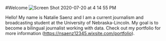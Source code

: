 #Welcome
![Screen Shot 2020-07-20 at 4 14 55 PM](https://user-images.githubusercontent.com/66645880/87992803-44732480-caa6-11ea-8ffa-8d9c09c0c6b5.png)

Hello! My name is Natalie Saenz and I am a current journalism and broadcasting student at the University of Nebraska-Lincoln. My goal is to become a bilingual journalist working with data. Check out my portfolio for more information (https://nsaenz12345.wixsite.com/portfolio). 
